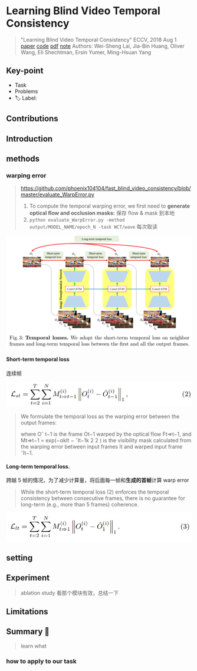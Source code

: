 # Learning Blind Video Temporal Consistency

> "Learning Blind Video Temporal Consistency" ECCV, 2018 Aug 1
> [paper](http://arxiv.org/abs/1808.00449v1) [code](https://github.com/phoenix104104/fast_blind_video_consistency) [pdf](./2018_08_ECCV_Learning-Blind-Video-Temporal-Consistency.pdf) [note](./2018_08_ECCV_Learning-Blind-Video-Temporal-Consistency_Note.md)
> Authors: Wei-Sheng Lai, Jia-Bin Huang, Oliver Wang, Eli Shechtman, Ersin Yumer, Ming-Hsuan Yang

## Key-point

- Task
- Problems
- :label: Label:

## Contributions

## Introduction

## methods

### warping error

> https://github.com/phoenix104104/fast_blind_video_consistency/blob/master/evaluate_WarpError.py
>
> 1. To compute the temporal warping error, we first need to **generate optical flow and occlusion masks:** 保存 flow & mask 到本地
> 2. `python evaluate_WarpError.py -method output/MODEL_NAME/epoch_N -task WCT/wave` 每次取读

![fig3](docs/2018_08_ECCV_Learning-Blind-Video-Temporal-Consistency_Note/fig3.png)

#### Short-term temporal loss

连续帧

![eq2](docs/2018_08_ECCV_Learning-Blind-Video-Temporal-Consistency_Note/eq2.png)

> We formulate the temporal loss as the warping error between the output frames:
>
> where Oˆ t−1 is the frame Ot−1 warped by the optical flow Ft⇒t−1, and Mt⇒t−1 = exp(−αkIt − ˆIt−1k 2 2 ) is the visibility mask calculated from the warping error between input frames It and warped input frame ˆIt−1.



#### Long-term temporal loss.

跨越 5 帧的情况，为了减少计算量，将后面每一帧和**生成的首帧**计算 warp error

> While the short-term temporal loss (2) enforces the temporal consistency between consecutive frames, there is no guarantee for long-term (e.g., more than 5 frames) coherence. 

![eq3](docs/2018_08_ECCV_Learning-Blind-Video-Temporal-Consistency_Note/eq3.png)









## setting

## Experiment

> ablation study 看那个模块有效，总结一下

## Limitations

## Summary :star2:

> learn what

### how to apply to our task

